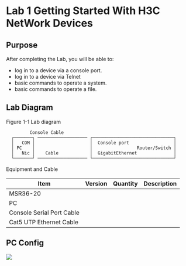 # Lab 1 Getting Started With H3C NetWork Devices

## Purpose

After completing the Lab, you will be able to:

- log in to a device via a console port.
- log in to a device via Telnet
- basic commands to operate a system.
- basic commands to operate a file.

## Lab Diagram

Figure 1-1 Lab diagram
```console
         Console Cable          
  ┌───────┐ ─────────────────── ┌───────────────────────────────┐     
  │   COM │                     │  Console port                 │
  │ PC    │                     │                 Router/Switch │
  │   Nic │    Cable            │  GigabitEthernet              │   
  └───────┘ ─────────────────── └───────────────────────────────┘   
```
Equipment and Cable

Item                      |  Version  | Quantity  | Description   
--------------------------|-----------|-----------|-----------------
MSR36-20                  |
PC                        |
Console Serial Port Cable |
Cat5 UTP Ethernet Cable   |

## PC Config

![](https://90apt.com/usr/uploads/2023/05/3571188184.png)



